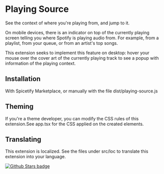 # Playing Source
 
See the context of where you're playing from, and jump to it.

On mobile devices, there is an indicator on top of the currently playing screen telling you where Spotify is playing audio from. For example, from a playlist, from your queue, or from an artist's top songs.

This extension seeks to implement this feature on desktop: hover your mouse over the cover art of the currently playing track to see a popup with information of the playing context.

## Installation
With Spicetify Marketplace, or manually with the file dist/playing-source.js

## Theming
If you're a theme developer, you can modify the CSS rules of this extension.See app.tsx for the CSS applied on the created elements.

## Translating
This extension is localized. See the files under src/loc to translate this extension into your language.

[![Github Stars badge](https://img.shields.io/github/stars/Aimarekin/spicetify-extensions?logo=github&style=social)](https://github.com/Aimarekin/spicetify-extensions)